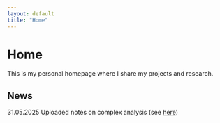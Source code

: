```yaml
---
layout: default
title: "Home"
---
```


# Home

This is my personal homepage where I share my projects and research.


## News

31.05.2025  Uploaded notes on complex analysis (see [here](_lectures/complex_analysis.markdown))
